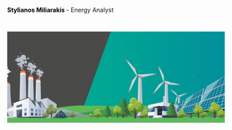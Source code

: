 **<font color="black">Stylianos Miliarakis </font>** - Energy Analyst

```markdown

```

```markdown

```

![Renewables Image](/renewables-congress-1030x434.png)
